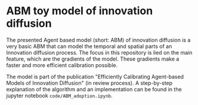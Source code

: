 #  ABM toy model of innovation diffusion
The presented Agent based model (short: ABM) of innovation diffusion is a very basic ABM that can model the temporal and spatial parts of an Innovation diffusion process. The focus in this repository is lied on the main feature, which are the gradients of the model. These gradients make a faster and more efficient calibration possible. 

The model is part of the publication "Efficiently Calibrating Agent-based Models of Innovation Diffusion" (in review process). A step-by-step explanation of the algorithm and an implementation can be found in the jupyter notebook `code/ABM_adoption.ipynb`.
